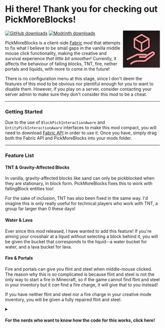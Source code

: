 # Hi there! Thank you for checking out PickMoreBlocks!
<img align="right" width="120" src="src/main/resources/assets/pickmoreblocks/icon.png">

[![GitHub downloads](https://img.shields.io/github/downloads/axialeaa/PickMoreBlocks/total?label=Github%20downloads&logo=github&style=for-the-badge)](https://github.com/axialeaa/PickMoreBlocks/releases)
[![Modrinth downloads](https://img.shields.io/modrinth/dt/pickmoreblocks?label=Modrinth%20downloads&logo=modrinth&style=for-the-badge)](https://modrinth.com/mod/pickmoreblocks)

PickMoreBlocks is a client-side [Fabric](https://fabricmc.net) mod that attempts to fix what I believe to be small gaps in the vanilla middle mouse click functionality, making the creative and survival experience _that little bit smoother_! Currently, it affects the behaviour of falling blocks, TNT, fire, nether portals and liquids, with more to come in the future!

There is no configuration menu at this stage, since I don't deem the features of this mod to be obvious nor plentiful enough for you to want to disable them. However, if you play on a server, consider contacting your server admin to make sure they don't consider this mod to be a cheat.
***

### Getting Started
Due to the use of `BlockPickInteractionAware` and `EntityPickInteractionAware` interfaces to make this mod compact, you will need to download [Fabric API](https://github.com/FabricMC/fabric) in order to use it. Once you have, simply drag both the Fabric API and PickMoreBlocks into your mods folder.
***

### Feature List
#### TNT & Gravity-Affected Blocks
In vanilla, gravity-affected blocks like sand can only be pickblocked when they are stationary, in block form. PickMoreBlocks fixes this to work with fallingBlock entities too!

For the sake of inclusion, TNT has also been fixed in the same way. I'd imagine this is only really useful for technical players who work with TNT, a group far larger than 0 these days!
#### Water & Lava
Ever since this mod released, I have wanted to add this feature! If you're aiming your crosshair at a liquid without selecting a block behind it, you will be given the bucket that corresponds to the liquid--a water bucket for water, and a lava bucket for lava.  
#### Fire & Portals
Fire and portals can give you flint and steel when middle-mouse clicked. The reason why this is so complicated is because flint and steel is not the only way to start a fire in Minecraft, so if the game cannot find flint and steel in your inventory but it _can_ find a fire charge, it will give that to you instead!

If you have neither flint and steel nor a fire charge in your creative mode inventory, you will be given a fully repaired flint and steel.
<details>
  <summary>
    <h4>For the nerds who want to know how the code for this works, click here!</h4>
  </summary>
  <blockquote>

    public class CustomPickLogic {

        public static ItemStack onPickFire(PlayerEntity player) {
            for (int i = 0; i < player.getInventory().size(); i++) {
                ItemStack getStackAtSlot = player.getInventory().getStack(i);
Iteratively check every slot in the player's inventory.

                if (getStackAtSlot.isOf(Items.FLINT_AND_STEEL) || getStackAtSlot.isOf(Items.FIRE_CHARGE))
                    return getStackAtSlot;
If the slot contains flint and steel or (at a lower priority) a fire charge, swap it with the mainhand slot...

            }
            return new ItemStack(Items.FLINT_AND_STEEL);
...or if neither can be found, try to give the player a new flint and steel (fails outside of creative mode)!

        }

    }
  </blockquote>
</details>
